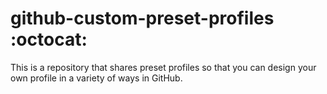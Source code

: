 # github-custom-preset-profiles :octocat:
This is a repository that shares preset profiles so that you can design your own profile in a variety of ways in GitHub.
